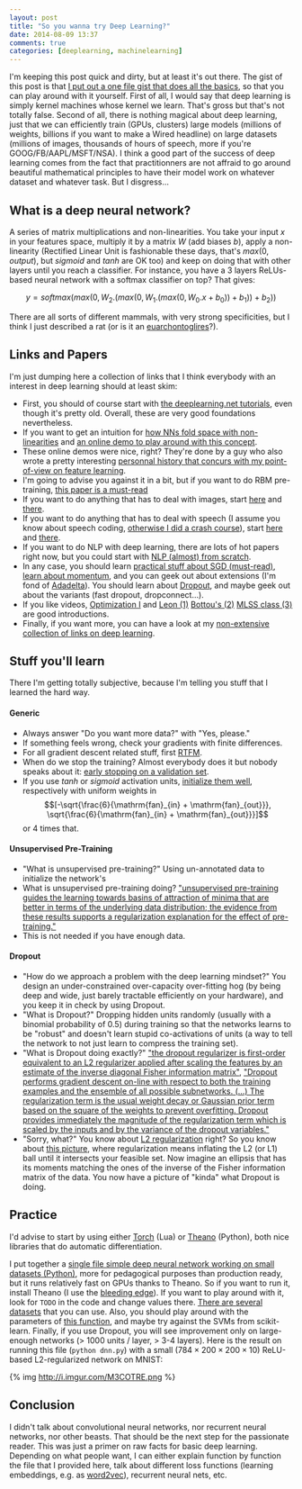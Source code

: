 ```yaml
---
layout: post
title: "So you wanna try Deep Learning?"
date: 2014-08-09 13:37
comments: true
categories: [deeplearning, machinelearning]
---
```


I'm keeping this post quick and dirty, but at least it's out there. The gist of this post is that [I put out a one file gist that does all the basics](8a0f820261926e2f41cc), so that you can play around with it yourself. First of all, I would say that deep learning is simply kernel machines whose kernel we learn. That's gross but that's not totally false. Second of all, there is nothing magical about deep learning, just that we can efficiently train (GPUs, clusters) large models (millions of weights, billions if you want to make a Wired headline) on large datasets (millions of images, thousands of hours of speech, more if you're GOOG/FB/AAPL/MSFT/NSA). I think a good part of the success of deep learning comes from the fact that practitionners are not affraid to go around beautiful mathematical principles to have their model work on whatever dataset and whatever task. But I disgress...

## What is a deep neural network?

A series of matrix multiplications and non-linearities. You take your input $x$ in your features space, multiply it by a matrix $W$ (add biases $b$), apply a non-linearity (Rectified Linear Unit is fashionable these days, that's $max(0, output)$, but $sigmoid$ and $tanh$ are OK too) and keep on doing that with other layers until you reach a classifier. For instance, you have a 3 layers ReLUs-based neural network with a softmax classifier on top? That gives:

$$y = softmax(max(0, W_2.(max(0, W_1.(max(0, W_0.x + b_0))+ b_1)) + b_2))$$

There are all sorts of different mammals, with very strong specificities, but I think I just described a rat (or is it an [euarchontoglires](https://en.wikipedia.org/wiki/Euarchontoglires)?).

## Links and Papers

I'm just dumping here a collection of links that I think everybody with an interest in deep learning should at least skim:

 - First, you should of course start with [the deeplearning.net tutorials](http://deeplearning.net/tutorial/), even though it's pretty old. Overall, these are very good foundations nevertheless.
 - If you want to get an intuition for [how NNs fold space with non-linearities](http://colah.github.io/posts/2014-03-NN-Manifolds-Topology/) and [an online demo to play around with this concept](http://cs.stanford.edu/people/karpathy/convnetjs/demo/classify2d.html).
 -  These online demos were nice, right? They're done by a guy who also wrote a pretty interesting [personnal history that concurs with my point-of-view on feature learning](http://karpathy.github.io/2014/07/03/feature-learning-escapades/).
 - I'm going to advise you against it in a bit, but if you want to do RBM pre-training, [this paper is a must-read](https://www.cs.toronto.edu/~hinton/absps/guideTR.pdf)
 - If you want to do anything that has to deal with images, start [here](http://papers.nips.cc/paper/4824-imagenet-classification-with-deep-convolutional-neural-networks.pdf) and [there](http://arxiv.org/pdf/1311.2901.pdf).
 - If you want to do anything that has to deal with speech (I assume you know about speech coding, [otherwise I did a crash course](http://i.imgur.com/fA0QIQr.png)), start [here](http://www.cs.utoronto.ca/~gdahl/papers/dbnPhoneRec.pdf) and [there](http://www.csri.utoronto.ca/~hinton/absps/googlerectified.pdf).
 - If you want to do NLP with deep learning, there are lots of hot papers right now, but you could start with [NLP (almost) from scratch](http://leon.bottou.org/publications/pdf/jmlr-2011.pdf).
 - In any case, you should learn [practical stuff about SGD (must-read)](http://research.microsoft.com/pubs/192769/tricks-2012.pdf), [learn about momentum](http://machinelearning.wustl.edu/mlpapers/paper_files/icml2013_sutskever13.pdf), and you can geek out about extensions (I'm fond of [Adadelta](http://arxiv.org/pdf/1212.5701.pdf)). You should learn about [Dropout](http://arxiv.org/pdf/1207.0580.pdf), and maybe geek out about the variants (fast dropout, dropconnect...).
 - If you like videos, [Optimization I](https://www.youtube.com/watch?v=6WeyTUnbwQQ) and [Leon (1)](http://www.youtube.com/embed/cXzGpiUcvRI?vq=hd1080&autoplay=1) [Bottou's (2)](http://www.youtube.com/embed/4-hTxJAwr8U?vq=hd1080&autoplay=1) [MLSS class (3)](http://www.youtube.com/embed/adXwym8Lakg?vq=hd1080&autoplay=1) are good introductions.
 - Finally, if you want more, you can have a look at my [non-extensive collection of links on deep learning](https://pinboard.in/search/u:syhw?query=deeplearning). 

## Stuff you'll learn

There I'm getting totally subjective, because I'm telling you stuff that I learned the hard way.

#### Generic

 - Always answer "Do you want more data?" with "Yes, please."
 - If something feels wrong, check your gradients with finite differences.
 - For all gradient descent related stuff, first [RTFM](http://research.microsoft.com/pubs/192769/tricks-2012.pdf).
 - When do we stop the training? Almost everybody does it but nobody speaks about it: [early stopping on a validation set](https://en.wikipedia.org/wiki/Early_stopping).
 - If you use $tanh$ or $sigmoid$ activation units, [initialize them well](http://machinelearning.wustl.edu/mlpapers/paper_files/AISTATS2010_GlorotB10.pdf), respectively with uniform weights in $$[-\sqrt{\frac{6}{\mathrm{fan}_{in} + \mathrm{fan}_{out}}}, \sqrt{\frac{6}{\mathrm{fan}_{in} + \mathrm{fan}_{out}}}]$$ or $4$ times that.

#### Unsupervised Pre-Training

 - "What is unsupervised pre-training?" Using un-annotated data to initialize the network's 
 - What is unsupervised pre-training doing? ["unsupervised pre-training guides the learning towards basins of attraction of minima that are better in terms of the underlying data distribution; the evidence from these results supports a regularization explanation for the effect of pre-training."](http://jmlr.org/papers/volume11/erhan10a/erhan10a.pdf)
 - This is not needed if you have enough data.

#### Dropout

 - "How do we approach a problem with the deep learning mindset?" You design an under-constrained over-capacity over-fitting hog (by being deep and wide, just barely tractable efficiently on your hardware), and you keep it in check by using Dropout.
 - "What is Dropout?" Dropping hidden units randomly (usually with a binomial probability of 0.5) during training so that the networks learns to be "robust" and doesn't learn stupid co-activations of units (a way to tell the network to not just learn to compress the training set).
 - "What is Dropout doing exactly?" ["the dropout regularizer is first-order equivalent to an L2 regularizer applied after scaling the features by an estimate of the inverse diagonal Fisher information matrix"](http://papers.nips.cc/paper/4882-dropout-training-as-adaptive-regularization.pdf), ["Dropout performs gradient descent on-line with respect to both the training examples and the ensemble of all possible subnetworks. (...) The regularization term is the usual weight decay or Gaussian prior term based on the square of the weights to prevent overfitting. Dropout provides immediately the magnitude of the regularization term which is scaled by the inputs and by the variance of the dropout variables."](http://papers.nips.cc/paper/4878-understanding-dropout.pdf)
 - "Sorry, what?" You know about [L2 regularization](https://en.wikipedia.org/wiki/Tikhonov_regularization) right? So you know about [this picture](http://ej.iop.org/images/1741-2552/9/5/056002/Full/jne427232f9_online.jpg), where regularization means inflating the L2 (or L1) ball until it intersects your feasible set. Now imagine an ellipsis that has its moments matching the ones of the inverse of the Fisher information matrix of the data. You now have a picture of "kinda" what Dropout is doing.

## Practice

I'd advise to start by using either [Torch](http://torch.ch/) (Lua) or [Theano](http://deeplearning.net/software/theano/) (Python), both nice libraries that do automatic differentiation.

I put together a [single file simple deep neural network working on small datasets (Python)](https://gist.github.com/SnippyHolloW/8a0f820261926e2f41cc), more for pedagogical purposes than production ready, but it runs relatively fast on GPUs thanks to Theano. So if you want to run it, install Theano (I use the [bleeding edge](http://deeplearning.net/software/theano/install.html#bleeding-edge-install-instructions)). If you want to play around with it, look for `TODO` in the code and change values there. [There are several datasets](https://gist.github.com/SnippyHolloW/8a0f820261926e2f41cc#file-dnn-py-L567-L573) that you can use. Also, you should play around with the parameters of [this function](https://gist.github.com/SnippyHolloW/8a0f820261926e2f41cc#file-dnn-py-L575-L577), and maybe try against the SVMs from scikit-learn. Finally, if you use Dropout, you will see improvement only on large-enough networks (> 1000 units / layer, > 3-4 layers). Here is the result on running this file (`python dnn.py`) with a small ($784\times200\times200\times10$) ReLU-based L2-regularized network on MNIST:

{% img http://i.imgur.com/M3COTRE.png %}

## Conclusion

I didn't talk about convolutional neural networks, nor recurrent neural networks, nor other beasts. That should be the next step for the passionate reader. This was just a primer on raw facts for basic deep learning. Depending on what people want, I can either explain function by function the file that I provided here, talk about different loss functions (learning embeddings, e.g. as [word2vec](https://code.google.com/p/word2vec/)), recurrent neural nets, etc.

